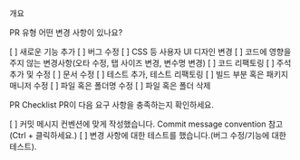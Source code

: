 개요
<!---- 변경 사항 및 관련 이슈에 대해 간단하게 작성해주세요. 어떻게보다 무엇을 왜 수정했는지 설명해주세요. -->

<!---- Resolves: #(Isuue Number) -->

PR 유형
어떤 변경 사항이 있나요?

[ ] 새로운 기능 추가
[ ] 버그 수정
[ ] CSS 등 사용자 UI 디자인 변경
[ ] 코드에 영향을 주지 않는 변경사항(오타 수정, 탭 사이즈 변경, 변수명 변경)
[ ] 코드 리팩토링
[ ] 주석 추가 및 수정
[ ] 문서 수정
[ ] 테스트 추가, 테스트 리팩토링
[ ] 빌드 부분 혹은 패키지 매니저 수정
[ ] 파일 혹은 폴더명 수정
[ ] 파일 혹은 폴더 삭제

PR Checklist
PR이 다음 요구 사항을 충족하는지 확인하세요.

[ ] 커밋 메시지 컨벤션에 맞게 작성했습니다.  Commit message convention 참고  (Ctrl + 클릭하세요.)
[ ] 변경 사항에 대한 테스트를 했습니다.(버그 수정/기능에 대한 테스트).
